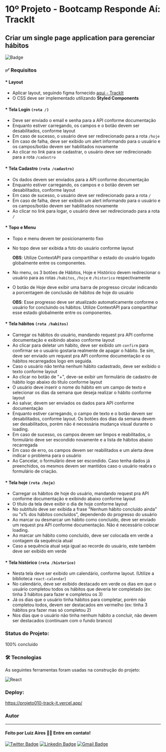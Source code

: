 # 10º Projeto - Bootcamp Responde Aí: TrackIt 

## Criar um single page application para gerenciar hábitos

![Badge](https://img.shields.io/github/license/lfaires/Instagram)

### ✅ Requisitos

#### * Layout

- Aplicar layout, seguindo figma fornecido [aqui - TrackIt](https://www.figma.com/file/3r8MSf9dIPuFlvZHuHTZXF/TrackIt?node-id=0%3A1)
- O CSS deve ser implementado utilizando **Styled Components**

#### * Tela Login `(rota /)`

- Deve ser enviado o email e senha para a API conforme documentação
- Enquanto estiver carregando, os campos e o botão devem ser desabilitados, conforme layout
- Em caso de sucesso, o usuário deve ser redirecionado para a rota `/hoje`
- Em caso de falha, deve ser exibido um alert informando para o usuário e os campos/botão devem ser habilitados novamente
- Ao clicar no link para se cadastrar, o usuário deve ser redirecionado para a rota `/cadastro`

#### * Tela Cadastro `(rota /cadastro)`

- Os dados devem ser enviados para a API conforme documentação
- Enquanto estiver carregando, os campos e o botão devem ser desabilitados, conforme layout
- Em caso de sucesso, o usuário deve ser redirecionado para a rota `/`
- Em caso de falha, deve ser exibido um alert informando para o usuário e os campos/botão devem ser habilitados novamente
- Ao clicar no link para logar, o usuário deve ser redirecionado para a rota `/`

#### * Topo e Menu 

- Topo e menu devem ter posicionamento fixo
- No topo deve ser exibida a foto do usuário conforme layout

    **OBS**: Utilize ContextAPI para compartilhar o estado do usuário logado globalmente entre os componentes.

- No menu, os 3 botões de Hábitos, Hoje e Histórico devem redirecionar o usuário para as rotas `/habitos`, `/hoje` e `/historico` respectivamente
- O botão de Hoje deve exibir uma barra de progresso circular indicando a porcentagem de conclusão de hábitos de hoje do usuário

    **OBS**: Esse progresso deve ser atualizado automaticamente conforme o usuário for concluindo os hábitos. Utilize ContextAPI para compartilhar esse estado globalmente entre os componentes.

#### * Tela hábitos `(rota /habitos)`

- Carregar os hábitos do usuário, mandando request pra API conforme documentação e exibindo abaixo conforme layout
- Ao clicar para deletar um hábito, deve ser exibido um `confirm` para confirmar se o usuário gostaria realmente de apagar o hábito. Se sim, deve ser enviado um request pra API conforme documentação e os hábitos recarregados logo em seguida.
- Caso o usuário não tenha nenhum hábito cadastrado, deve ser exibido o texto conforme layout
- Ao clicar no botão de "+", deve-se exibir um formulário de cadastro de hábito logo abaixo do título conforme layout
- O usuário deve inserir o nome do hábito em um campo de texto e selecionar os dias da semana que deseja realizar o hábito conforme layout
- Ao salvar, devem ser enviados os dados para API conforme documentação
- Enquanto estiver carregando, o campo de texto e o botão devem ser desabilitados, conforme layout. Os botões dos dias da semana devem ser desabilitados, porém não é necessária mudança visual durante o loading.
- Em caso de sucesso, os campos devem ser limpos e reabilitados, o formulário deve ser escondido novamente e a lista de hábitos abaixo recarregada
- Em caso de erro, os campos devem ser reabilitados e um alerta deve indicar o problema para o usuário
- Ao Cancelar, o formulário deve ser escondido. Caso tenha dados já preenchidos, os mesmos devem ser mantidos caso o usuário reabra o formulário de criação.

#### * Tela hoje `(rota /hoje)`

- Carregar os hábitos de hoje do usuário, mandando request pra API conforme documentação e exibindo abaixo conforme layout
- O título da tela deve exibir o dia de hoje conforme layout
- No subtítulo deve ser exibida a frase "Nenhum hábito concluído ainda" ou "x% dos hábitos concluídos", dependendo do progresso do usuário
- Ao marcar ou desmarcar um hábito como concluído, deve ser enviado um request pra API conforme documentação. Não é necessário colocar loading.
- Ao marcar um hábito como concluído, deve ser colocada em verde a contagem da sequência atual
- Caso a sequência atual seja igual ao recorde do usuário, este também deve ser exibido em verde

#### * Tela histórico `(rota /historico)`

- Nesta tela deve ser exibido um calendário, conforme layout. (Utilize a biblioteca `react-calendar`)
- No calendário, deve ser exibido destacado em verde os dias em que o usuário completou todos os hábitos que deveria ter completado (ex: tinha 3 hábitos para fazer e completou os 3)
- Já os dias que o usuário tinha hábitos para completar, porém não completou todos, devem ser destacados em vermelho (ex: tinha 3 hábitos pra fazer mas só completou 2)
- Nos dias que o usuário não tinha nenhum hábito a concluir, não devem ser destacados (continuam com o fundo branco)
 
### Status do Projeto:

100% concluído

### 🛠 Tecnologias

As seguintes ferramentas foram usadas na construção do projeto:

<img alt="React" src="https://img.shields.io/badge/react-%2320232a.svg?style=for-the-badge&logo=react&logoColor=%2361DAFB"/>

### Deploy:

https://projeto010-track-it.vercel.app/


### Autor
---

#### Feito por Luiz Aires 👋🏽 Entre em contato!

[![Twitter Badge](https://img.shields.io/badge/-@lfaires4-1ca0f1?style=flat-square&labelColor=1ca0f1&logo=twitter&logoColor=white&link=https://twitter.com/lfaires4)](https://twitter.com/lfaires4) 
[![Linkedin Badge](https://img.shields.io/badge/-Luiz_Fernando_Aires-blue?style=flat-square&logo=Linkedin&logoColor=white&link=https://www.linkedin.com/in/lfaires4/)](https://www.linkedin.com/in/lfaires4/) 
[![Gmail Badge](https://img.shields.io/badge/-lfaires@gmail.com-c14438?style=flat-square&logo=Gmail&logoColor=white&link=mailto:lfaires@gmail.com)](mailto:lfaires@gmail.com)

